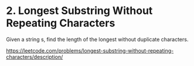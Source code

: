 # 2. Longest Substring Without Repeating Characters

Given a string s, find the length of the longest without duplicate characters.

https://leetcode.com/problems/longest-substring-without-repeating-characters/description/
